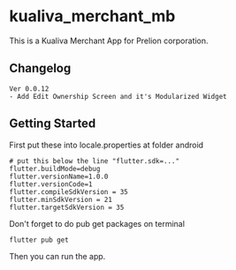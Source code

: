 # kualiva_merchant_mb

This is a Kualiva Merchant App for Prelion corporation.

## Changelog

```text
Ver 0.0.12
- Add Edit Ownership Screen and it's Modularized Widget
```

## Getting Started

First put these into locale.properties at folder android

```text
# put this below the line "flutter.sdk=..."
flutter.buildMode=debug
flutter.versionName=1.0.0
flutter.versionCode=1
flutter.compileSdkVersion = 35
flutter.minSdkVersion = 21
flutter.targetSdkVersion = 35
```

Don't forget to do pub get packages on terminal

```shell
flutter pub get
```

Then you can run the app.
